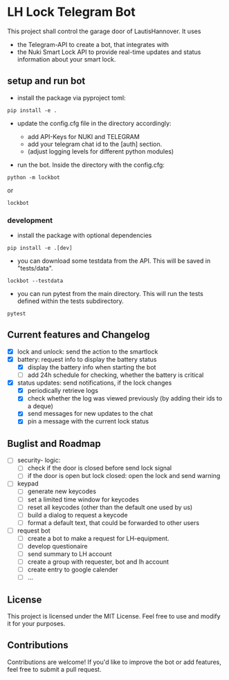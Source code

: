 # LH Lock Telegram Bot

This project shall control the garage door of LautisHannover. It uses 
- the Telegram-API to create a bot, that integrates with
- the Nuki Smart Lock API to provide real-time updates and status information about your smart lock. 


## setup and run bot
- install the package via pyproject toml:
```
pip install -e .
```
- update the config.cfg file in the directory accordingly:
    - add API-Keys for NUKI and TELEGRAM
    - add your telegram chat id to the [auth] section.
    - (adjust logging levels for different python modules)

- run the bot. Inside the directory with the config.cfg:
```
python -m lockbot
```
or
```
lockbot
```
### development
- install the package with optional dependencies
```
pip install -e .[dev]
```
- you can download some testdata from the API. This will be saved in "tests/data".
```
lockbot --testdata
```
- you can run pytest from the main directory. This will run the tests defined within the tests subdirectory.
```
pytest
```

## Current features and Changelog
- [x] lock and unlock: send the action to the smartlock
- [x] battery: request info to display the battery status
    - [x] display the battery info when starting the bot
    - [ ] add 24h schedule for checking, whether the battery is critical
- [x] status updates: send notifications, if the lock changes
    - [x] periodically retrieve logs
    - [x] check whether the log was viewed previously (by adding their ids to a deque)
    - [x] send messages for new updates to the chat
    - [x] pin a message with the current lock status
        
## Buglist and Roadmap
- [ ] security- logic: 
    - [ ] check if the door is closed before send lock signal
    - [ ] if the door is open but lock closed: open the lock and send warning
- [ ] keypad
    - [ ] generate new keycodes
    - [ ] set a limited time window for keycodes
    - [ ] reset all keycodes (other than the default one used by us)
    - [ ] build a dialog to request a keycode
    - [ ] format a default text, that could be forwarded to other users
    
- [ ] request bot
    - [ ] create a bot to make a request for LH-equipment.
    - [ ] develop questionaire 
    - [ ] send summary to LH account
    - [ ] create a group with requester, bot and lh account
    - [ ] create entry to google calender
    - [ ] ...

## License

This project is licensed under the MIT License. Feel free to use and modify it for your purposes.

## Contributions

Contributions are welcome! If you'd like to improve the bot or add features, feel free to submit a pull request.

